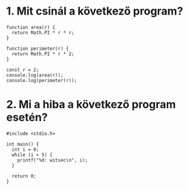 # 1. Mit csinál a következő program?
```
function area(r) {
  return Math.PI * r * r;
}

function perimeter(r) {
  return Math.PI * r * 2;
}

const r = 2;
console.log(area(r));
console.log(perimeter(r));
```

# 2. Mi a hiba a következő program esetén?
```
#include <stdio.h>

int main() {
  int i = 0;
  while (i < 5) {
    printf("%d: witsec\n", i);
  }

  return 0;
}
```